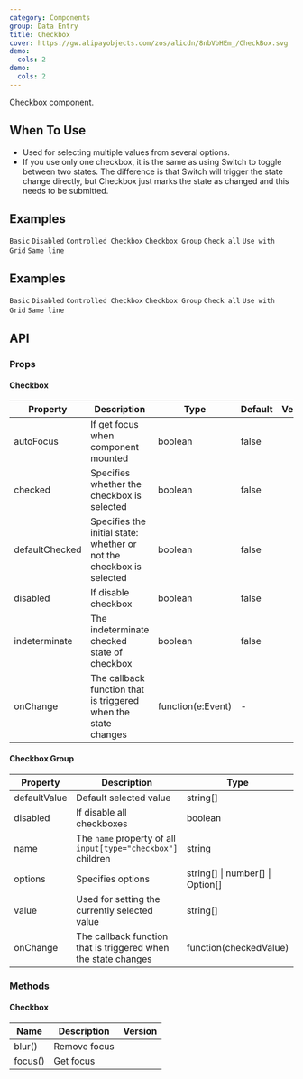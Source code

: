 ```yaml
---
category: Components
group: Data Entry
title: Checkbox
cover: https://gw.alipayobjects.com/zos/alicdn/8nbVbHEm_/CheckBox.svg
demo:
  cols: 2
demo:
  cols: 2
---
```


Checkbox component.

## When To Use

- Used for selecting multiple values from several options.
- If you use only one checkbox, it is the same as using Switch to toggle between two states. The difference is that Switch will trigger the state change directly, but Checkbox just marks the state as changed and this needs to be submitted.

## Examples

<code src="./demo/basic.tsx">Basic</code>
<code src="./demo/disabled.tsx">Disabled</code>
<code src="./demo/controller.tsx">Controlled Checkbox</code>
<code src="./demo/group.tsx">Checkbox Group</code>
<code src="./demo/check-all.tsx">Check all</code>
<code src="./demo/layout.tsx">Use with Grid</code>
<code src="./demo/debug-line.tsx">Same line</code>

## Examples

<code src="./demo/basic.tsx">Basic</code>
<code src="./demo/disabled.tsx">Disabled</code>
<code src="./demo/controller.tsx">Controlled Checkbox</code>
<code src="./demo/group.tsx">Checkbox Group</code>
<code src="./demo/check-all.tsx">Check all</code>
<code src="./demo/layout.tsx">Use with Grid</code>
<code src="./demo/debug-line.tsx">Same line</code>

## API

### Props

#### Checkbox

| Property       | Description                                                          | Type              | Default | Version |
| -------------- | -------------------------------------------------------------------- | ----------------- | ------- | ------- |
| autoFocus      | If get focus when component mounted                                  | boolean           | false   |         |
| checked        | Specifies whether the checkbox is selected                           | boolean           | false   |         |
| defaultChecked | Specifies the initial state: whether or not the checkbox is selected | boolean           | false   |         |
| disabled       | If disable checkbox                                                  | boolean           | false   |         |
| indeterminate  | The indeterminate checked state of checkbox                          | boolean           | false   |         |
| onChange       | The callback function that is triggered when the state changes       | function(e:Event) | -       |         |

#### Checkbox Group

| Property     | Description                                                    | Type                                | Default | Version |
| ------------ | -------------------------------------------------------------- | ----------------------------------- | ------- | ------- |
| defaultValue | Default selected value                                         | string\[]                           | \[]     |         |
| disabled     | If disable all checkboxes                                      | boolean                             | false   |         |
| name         | The `name` property of all `input[type="checkbox"]` children   | string                              | -       |         |
| options      | Specifies options                                              | string\[] \| number\[] \| Option\[] | \[]     |         |
| value        | Used for setting the currently selected value                  | string\[]                           | \[]     |         |
| onChange     | The callback function that is triggered when the state changes | function(checkedValue)              | -       |         |

### Methods

#### Checkbox

| Name    | Description  | Version |
| ------- | ------------ | ------- |
| blur()  | Remove focus |         |
| focus() | Get focus    |         |
